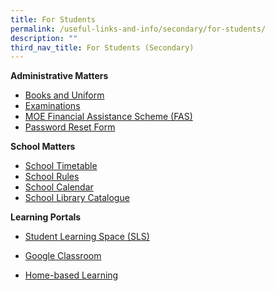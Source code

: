 ```yaml
---
title: For Students
permalink: /useful-links-and-info/secondary/for-students/
description: ""
third_nav_title: For Students (Secondary)
---
```

**Administrative Matters**

*   [Books and Uniform](https://marisstellahigh.moe.edu.sg/useful-links-and-info/secondary/for-students/books-and-uniform)
*   [Examinations](https://sites.google.com/moe.edu.sg/mshs-exam-matters/home)
*   [MOE Financial Assistance Scheme (FAS)](https://www.moe.gov.sg/financial-matters/financial-assistance)
*   [Password Reset Form](http://go.gov.sg/mshspwdreset)

  

**School Matters**

*   [School Timetable](https://marisstellahigh.moe.edu.sg/useful-links-and-info/secondary/for-students/school-timetable)
*   [School Rules](https://marisstellahigh.moe.edu.sg/qql/slot/u199/2020/Rules/2020_MSHS_Marist%20Companion_Code%20of%20Conduct_Rules.pdf)
*   [School Calendar](https://calendar.google.com/calendar/embed?src=c_i7c7e2cj7583s1j1v8ompfgpqc%40group.calendar.google.com&ctz=Asia%2FSingapore)
*   [School Library Catalogue](https://schoolibrary.moe.edu.sg/marisstellahigh/)

  

**Learning Portals**

*   [Student Learning Space (SLS)](https://vle.learning.moe.edu.sg/)  
    
*   [Google Classroom](http://classroom.google.com/)
*   [Home-based Learning](https://sites.google.com/moe.edu.sg/mshshbl/home)